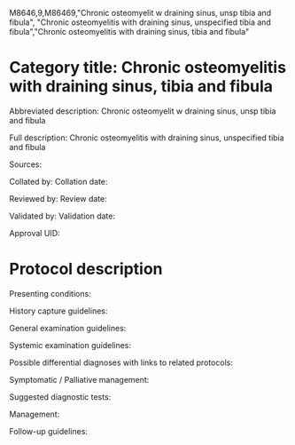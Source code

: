 M8646,9,M86469,"Chronic osteomyelit w draining sinus, unsp tibia and fibula", "Chronic osteomyelitis with draining sinus, unspecified tibia and fibula","Chronic osteomyelitis with draining sinus, tibia and fibula"
# Category title: Chronic osteomyelitis with draining sinus, tibia and fibula

Abbreviated description: Chronic osteomyelit w draining sinus, unsp tibia and fibula

Full description: Chronic osteomyelitis with draining sinus, unspecified tibia and fibula

Sources:

Collated by:
Collation date:

Reviewed by:
Review date:

Validated by:
Validation date:

Approval UID:

# Protocol description

Presenting conditions:

History capture guidelines:

General examination guidelines:

Systemic examination guidelines:

Possible differential diagnoses with links to related protocols:

Symptomatic / Palliative management:

Suggested diagnostic tests:

Management:

Follow-up guidelines:
